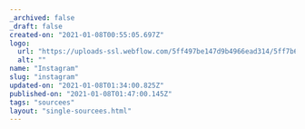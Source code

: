 ```yaml
---
_archived: false
_draft: false
created-on: "2021-01-08T00:55:05.697Z"
logo:
  url: "https://uploads-ssl.webflow.com/5ff497be147d9b4966ead314/5ff7b686126b61cbc667ed7d_endpoints_0116_Instagram.jpg"
  alt: ""
name: "Instagram"
slug: "instagram"
updated-on: "2021-01-08T01:34:00.825Z"
published-on: "2021-01-08T01:47:00.145Z"
tags: "sourcees"
layout: "single-sourcees.html"
---
```



